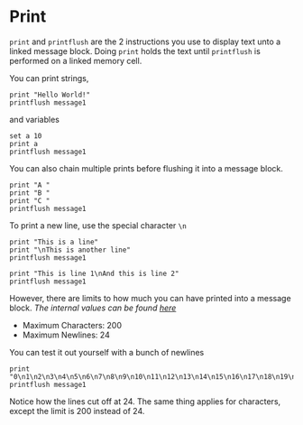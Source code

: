 # Print

`print` and `printflush` are the 2 instructions you use to display text unto a linked message block.
Doing `print` holds the text until `printflush` is performed on a linked memory cell.

You can print strings,
```
print "Hello World!"
printflush message1
```
and variables
```
set a 10
print a
printflush message1
```

You can also chain multiple prints before flushing it into a message block.
```
print "A "
print "B "
print "C "
printflush message1
```

To print a new line, use the special character `\n`
```
print "This is a line"
print "\nThis is another line"
printflush message1
```
```
print "This is line 1\nAnd this is line 2"
printflush message1
```

However, there are limits to how much you can have printed into a message block. *The internal values can be found [here](https://github.com/Anuken/Mindustry/blob/master/core/src/mindustry/world/blocks/logic/MessageBlock.java#L23)*

- Maximum Characters: 200
- Maximum Newlines: 24

You can test it out yourself with a bunch of newlines
```
print "0\n1\n2\n3\n4\n5\n6\n7\n8\n9\n10\n11\n12\n13\n14\n15\n16\n17\n18\n19\n20\n21\n23\n24\n25\n26\n27\n28"
printflush message1
```
Notice how the lines cut off at 24. The same thing applies for characters, except the limit is 200 instead of 24.
